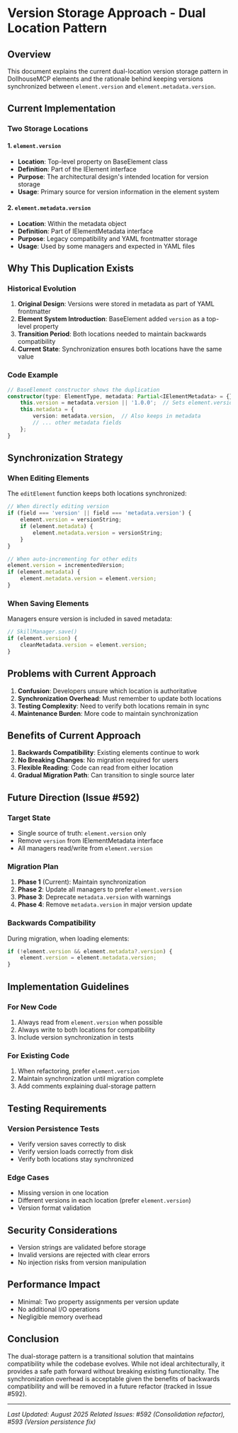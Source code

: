 # Version Storage Approach - Dual Location Pattern

## Overview
This document explains the current dual-location version storage pattern in DollhouseMCP elements and the rationale behind keeping versions synchronized between `element.version` and `element.metadata.version`.

## Current Implementation

### Two Storage Locations

#### 1. `element.version`
- **Location**: Top-level property on BaseElement class
- **Definition**: Part of the IElement interface
- **Purpose**: The architectural design's intended location for version storage
- **Usage**: Primary source for version information in the element system

#### 2. `element.metadata.version`
- **Location**: Within the metadata object
- **Definition**: Part of IElementMetadata interface
- **Purpose**: Legacy compatibility and YAML frontmatter storage
- **Usage**: Used by some managers and expected in YAML files

## Why This Duplication Exists

### Historical Evolution
1. **Original Design**: Versions were stored in metadata as part of YAML frontmatter
2. **Element System Introduction**: BaseElement added `version` as a top-level property
3. **Transition Period**: Both locations needed to maintain backwards compatibility
4. **Current State**: Synchronization ensures both locations have the same value

### Code Example
```typescript
// BaseElement constructor shows the duplication
constructor(type: ElementType, metadata: Partial<IElementMetadata> = {}) {
    this.version = metadata.version || '1.0.0';  // Sets element.version
    this.metadata = {
        version: metadata.version,  // Also keeps in metadata
        // ... other metadata fields
    };
}
```

## Synchronization Strategy

### When Editing Elements
The `editElement` function keeps both locations synchronized:

```typescript
// When directly editing version
if (field === 'version' || field === 'metadata.version') {
    element.version = versionString;
    if (element.metadata) {
        element.metadata.version = versionString;
    }
}

// When auto-incrementing for other edits
element.version = incrementedVersion;
if (element.metadata) {
    element.metadata.version = element.version;
}
```

### When Saving Elements
Managers ensure version is included in saved metadata:

```typescript
// SkillManager.save()
if (element.version) {
    cleanMetadata.version = element.version;
}
```

## Problems with Current Approach

1. **Confusion**: Developers unsure which location is authoritative
2. **Synchronization Overhead**: Must remember to update both locations
3. **Testing Complexity**: Need to verify both locations remain in sync
4. **Maintenance Burden**: More code to maintain synchronization

## Benefits of Current Approach

1. **Backwards Compatibility**: Existing elements continue to work
2. **No Breaking Changes**: No migration required for users
3. **Flexible Reading**: Code can read from either location
4. **Gradual Migration Path**: Can transition to single source later

## Future Direction (Issue #592)

### Target State
- Single source of truth: `element.version` only
- Remove `version` from IElementMetadata interface
- All managers read/write from `element.version`

### Migration Plan
1. **Phase 1** (Current): Maintain synchronization
2. **Phase 2**: Update all managers to prefer `element.version`
3. **Phase 3**: Deprecate `metadata.version` with warnings
4. **Phase 4**: Remove `metadata.version` in major version update

### Backwards Compatibility
During migration, when loading elements:
```typescript
if (!element.version && element.metadata?.version) {
    element.version = element.metadata.version;
}
```

## Implementation Guidelines

### For New Code
1. Always read from `element.version` when possible
2. Always write to both locations for compatibility
3. Include version synchronization in tests

### For Existing Code
1. When refactoring, prefer `element.version`
2. Maintain synchronization until migration complete
3. Add comments explaining dual-storage pattern

## Testing Requirements

### Version Persistence Tests
- Verify version saves correctly to disk
- Verify version loads correctly from disk
- Verify both locations stay synchronized

### Edge Cases
- Missing version in one location
- Different versions in each location (prefer `element.version`)
- Version format validation

## Security Considerations

- Version strings are validated before storage
- Invalid versions are rejected with clear errors
- No injection risks from version manipulation

## Performance Impact

- Minimal: Two property assignments per version update
- No additional I/O operations
- Negligible memory overhead

## Conclusion

The dual-storage pattern is a transitional solution that maintains compatibility while the codebase evolves. While not ideal architecturally, it provides a safe path forward without breaking existing functionality. The synchronization overhead is acceptable given the benefits of backwards compatibility and will be removed in a future refactor (tracked in Issue #592).

---

*Last Updated: August 2025*
*Related Issues: #592 (Consolidation refactor), #593 (Version persistence fix)*